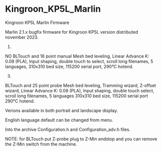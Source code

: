 # Kingroon_KP5L_Marlin
Kingroon KP5L Marlin Firmware

Marlin 2.1.x bugfix firmware for Kingroon KP5L version distributed november 2023.

1.
NO BLTouch and 16 point manual Mesh bed leveling,
Linear Advance K: 0.08 (PLA),
Input shaping,
double touch to select,
scroll long filenames,
5 languages,
310x310 bed size,
115200 serial port,
290°C hotend.

3. 
BLTouch and 25 point probe Mesh bed leveling,
Tramming wizard,
Z-offset wizard,
Linear Advance K: 0.08 (PLA), 
Input shaping,
double touch select,
scroll long filenames,
5 languages
310x310 bed size,
115200 serial port
290°C hotend.

Verions available in both portrait and landscape display.

English language default can be changed from menu.

Into the archive Configuration.h and Configuration_adv.h files. 

NOTE: for BLTouch put Z-probe plug to Z-Min endstop and you can remove the Z-Min switch from the machine.
